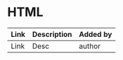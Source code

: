 # HTML

| Link | Description | Added by |
| ---- | ----------- | -------- |
| Link | Desc        | author   |

